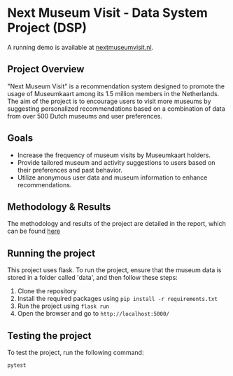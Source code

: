 # Next Museum Visit - Data System Project (DSP)
A running demo is available at [nextmuseumvisit.nl](https://nextmuseumvisit.nl).

## Project Overview

"Next Museum Visit" is a recommendation system designed to promote the usage of Museumkaart among its 1.5 million members in the Netherlands. The aim of the project is to encourage users to visit more museums by suggesting personalized recommendations based on a combination of data from over 500 Dutch museums and user preferences.

## Goals

- Increase the frequency of museum visits by Museumkaart holders.
- Provide tailored museum and activity suggestions to users based on their preferences and past behavior.
- Utilize anonymous user data and museum information to enhance recommendations.

## Methodology & Results
The methodology and results of the project are detailed in the report, which can be found [here](https://www.overleaf.com/read/zmzrrdyxywfq#98b37a)


## Running the project
This project uses flask. To run the project, ensure that the museum data is stored in a folder called 'data', and then follow these steps:

1. Clone the repository
2. Install the required packages using `pip install -r requirements.txt`
3. Run the project using `flask run`
4. Open the browser and go to `http://localhost:5000/`

## Testing the project
To test the project, run the following command:
```
pytest
```
